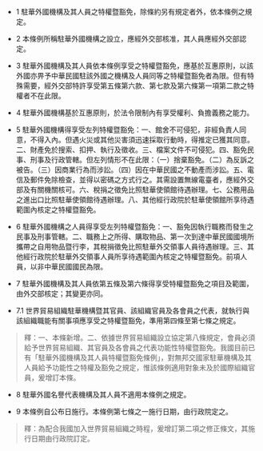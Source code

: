 * 1 駐華外國機構及其人員之特權暨豁免，除條約另有規定者外，依本條例之規定。

* 2 本條例所稱駐華外國機構之設立，應經外交部核准，其人員應經外交部認定。

* 3 駐華外國機構及其人員依本條例享受之特權暨豁免，應基於互惠原則，以該外國亦畀予中華民國駐該外國之機構及人員同等之特權暨豁免者為限。但有特殊需要，經外交部特許享受第五條第六款、第七款及第六條第一項第二款之特權者不在此限。

* 4 駐華外國機構基於互惠原則，於法令限制內有享受權利、負擔義務之能力。

* 5 駐華外國機構得享受左列特權暨豁免：一、館舍不可侵犯，非經負責人同意，不得入內。但遇火災或其他災害須迅速採取行動時，得推定已獲其同意。二、財產免於搜索、扣押、執行及徵收。三、檔案文件不可侵犯。四、豁免民事、刑事及行政管轄。但左列情形不在此限：（一）捨棄豁免。（二）為反訴之被告。（三）因商業行為而涉訟。（四）因在中華民國之不動產而涉訟。五、電信及郵件免除檢查，並得以密碼之方式行之。其需設置無線電臺者，應經外交部及有關機關核可。六、稅捐之徵免比照駐華使領館待遇辦理。七、公務用品之進出口比照駐華使領館待遇辦理。八、其他經行政院於駐華使領館所享待遇範圍內核定之特權暨豁免。

* 6 駐華外國機構之人員得享受左列特權暨豁免：一、豁免因執行職務而發生之民事及刑事管轄。二、職務上之所得、購取物品、第一次到達中華民國國境所攜帶之自用物品暨行李，其稅捐徵免比照駐華外交領事人員待遇辦理。三、其他經行政院於駐華外交領事人員所享待遇範圍內核定之特權暨豁免。前項人員，以非中華民國國民為限。

* 7 駐華外國機構及其人員依第五條及第六條得享受特權暨豁免之項目及範圍，由外交部核定；其變更亦同。

* 7.1 世界貿易組織駐華機構暨其官員、該組織官員及各會員之代表，就執行與該組織職能有關事項應享受之特權暨豁免，準用第四條至第七條之規定。

> 釋：一、本條新增。二、依據世界貿易組織設立協定第八條規定，會員必須給予世界貿易組織、其官員及各會員之代表功能性特權暨豁免。我國目前已有「駐華外國機構及其人員特權暨豁免條例」，對無邦交國家駐華機構及其人員給予功能性之特權及豁免之規定，惟該條例適用對象未及於國際組織官員，爰增訂本條。

* 8 駐華外國名譽代表機構及其人員不適用本條例之規定。

* 9 本條例自公布日施行。本條例第七條之一施行日期，由行政院定之。

> 釋：為配合我國加入世界貿易組織之時程，爰增訂第二項之修正條文，其施行日期由行政院訂定。


